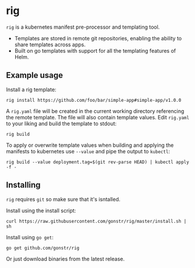 # rig

`rig` is a kubernetes manifest pre-processor and templating tool.

- Templates are stored in remote git repositories, enabling the ability
  to share templates across apps.
- Built on go templates with support for all the templating features of Helm.

## Example usage

Install a rig template:

```shell
rig install https://github.com/foo/bar/simple-app#simple-app/v1.0.0
```

A `rig.yaml` file will be created in the current working directory referencing
the remote template. The file will also contain template values. Edit `rig.yaml`
to your liking and build the template to stdout:

```shell
rig build
```

To apply or overwrite template values when building and applying the manifests
to kubernetes use `--value` and pipe the output to `kubectl`:

```shell
rig build --value deployment.tag=$(git rev-parse HEAD) | kubectl apply -f -
```

## Installing

`rig` requires `git` so make sure that it's isntalled.

Install using the install script:

```shell
curl https://raw.githubusercontent.com/gonstr/rig/master/install.sh | sh
```

Install using `go get`:

```shell
go get github.com/gonstr/rig
```

Or just download binaries from the latest release.
